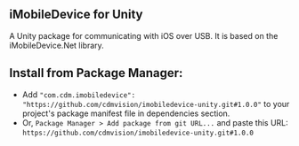 ## iMobileDevice for Unity

A Unity package for communicating with iOS over USB. It is based on the iMobileDevice.Net library.

## Install from Package Manager:
* Add `"com.cdm.imobiledevice": "https://github.com/cdmvision/imobiledevice-unity.git#1.0.0"` to your project's package manifest file in dependencies section.
* Or, `Package Manager > Add package from git URL...` and paste this URL: `https://github.com/cdmvision/imobiledevice-unity.git#1.0.0`